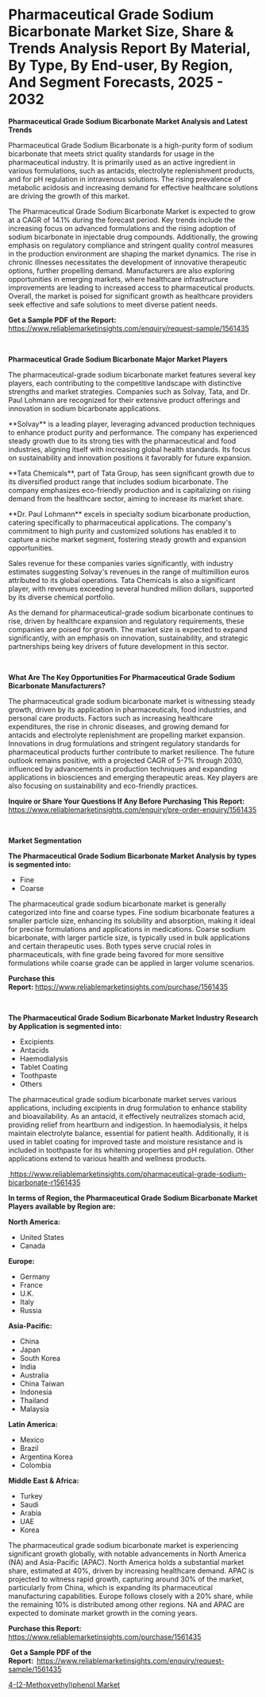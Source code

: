<p><h1>Pharmaceutical Grade Sodium Bicarbonate Market Size, Share & Trends Analysis Report By Material, By Type, By End-user, By Region, And Segment Forecasts, 2025 - 2032</h1></p><p><strong>Pharmaceutical Grade Sodium Bicarbonate Market Analysis and Latest Trends</strong></p>
<p><p>Pharmaceutical Grade Sodium Bicarbonate is a high-purity form of sodium bicarbonate that meets strict quality standards for usage in the pharmaceutical industry. It is primarily used as an active ingredient in various formulations, such as antacids, electrolyte replenishment products, and for pH regulation in intravenous solutions. The rising prevalence of metabolic acidosis and increasing demand for effective healthcare solutions are driving the growth of this market.</p><p>The Pharmaceutical Grade Sodium Bicarbonate Market is expected to grow at a CAGR of 14.1% during the forecast period. Key trends include the increasing focus on advanced formulations and the rising adoption of sodium bicarbonate in injectable drug compounds. Additionally, the growing emphasis on regulatory compliance and stringent quality control measures in the production environment are shaping the market dynamics. The rise in chronic illnesses necessitates the development of innovative therapeutic options, further propelling demand. Manufacturers are also exploring opportunities in emerging markets, where healthcare infrastructure improvements are leading to increased access to pharmaceutical products. Overall, the market is poised for significant growth as healthcare providers seek effective and safe solutions to meet diverse patient needs.</p></p>
<p><strong>Get a Sample PDF of the Report:&nbsp;</strong> <a href="https://www.reliablemarketinsights.com/enquiry/request-sample/1561435?utm_campaign=3529&utm_medium=2&utm_source=Github&utm_content=ia&utm_term=02042025&utm_id=pharmaceutical-grade-sodium-bicarbonate">https://www.reliablemarketinsights.com/enquiry/request-sample/1561435</a></p>
<p>&nbsp;</p>
<p><strong>Pharmaceutical Grade Sodium Bicarbonate Major Market Players</strong></p>
<p><p>The pharmaceutical-grade sodium bicarbonate market features several key players, each contributing to the competitive landscape with distinctive strengths and market strategies. Companies such as Solvay, Tata, and Dr. Paul Lohmann are recognized for their extensive product offerings and innovation in sodium bicarbonate applications.</p><p>**Solvay** is a leading player, leveraging advanced production techniques to enhance product purity and performance. The company has experienced steady growth due to its strong ties with the pharmaceutical and food industries, aligning itself with increasing global health standards. Its focus on sustainability and innovation positions it favorably for future expansion.</p><p>**Tata Chemicals**, part of Tata Group, has seen significant growth due to its diversified product range that includes sodium bicarbonate. The company emphasizes eco-friendly production and is capitalizing on rising demand from the healthcare sector, aiming to increase its market share.</p><p>**Dr. Paul Lohmann** excels in specialty sodium bicarbonate production, catering specifically to pharmaceutical applications. The company's commitment to high purity and customized solutions has enabled it to capture a niche market segment, fostering steady growth and expansion opportunities.</p><p>Sales revenue for these companies varies significantly, with industry estimates suggesting Solvay's revenues in the range of multimillion euros attributed to its global operations. Tata Chemicals is also a significant player, with revenues exceeding several hundred million dollars, supported by its diverse chemical portfolio.</p><p>As the demand for pharmaceutical-grade sodium bicarbonate continues to rise, driven by healthcare expansion and regulatory requirements, these companies are poised for growth. The market size is expected to expand significantly, with an emphasis on innovation, sustainability, and strategic partnerships being key drivers of future development in this sector.</p></p>
<p>&nbsp;</p>
<p><strong>What Are The Key Opportunities For Pharmaceutical Grade Sodium Bicarbonate Manufacturers?</strong></p>
<p><p>The pharmaceutical grade sodium bicarbonate market is witnessing steady growth, driven by its application in pharmaceuticals, food industries, and personal care products. Factors such as increasing healthcare expenditures, the rise in chronic diseases, and growing demand for antacids and electrolyte replenishment are propelling market expansion. Innovations in drug formulations and stringent regulatory standards for pharmaceutical products further contribute to market resilience. The future outlook remains positive, with a projected CAGR of 5-7% through 2030, influenced by advancements in production techniques and expanding applications in biosciences and emerging therapeutic areas. Key players are also focusing on sustainability and eco-friendly practices.</p></p>
<p><strong>Inquire or Share Your Questions If Any Before Purchasing This Report:</strong> <a href="https://www.reliablemarketinsights.com/enquiry/pre-order-enquiry/1561435?utm_campaign=3529&utm_medium=2&utm_source=Github&utm_content=ia&utm_term=02042025&utm_id=pharmaceutical-grade-sodium-bicarbonate">https://www.reliablemarketinsights.com/enquiry/pre-order-enquiry/1561435</a></p>
<p>&nbsp;</p>
<p><strong>Market Segmentation</strong></p>
<p><strong>The Pharmaceutical Grade Sodium Bicarbonate Market Analysis by types is segmented into:</strong></p>
<p><ul><li>Fine</li><li>Coarse</li></ul></p>
<p><p>The pharmaceutical grade sodium bicarbonate market is generally categorized into fine and coarse types. Fine sodium bicarbonate features a smaller particle size, enhancing its solubility and absorption, making it ideal for precise formulations and applications in medications. Coarse sodium bicarbonate, with larger particle size, is typically used in bulk applications and certain therapeutic uses. Both types serve crucial roles in pharmaceuticals, with fine grade being favored for more sensitive formulations while coarse grade can be applied in larger volume scenarios.</p></p>
<p><strong>Purchase this Report:&nbsp;</strong><a href="https://www.reliablemarketinsights.com/purchase/1561435?utm_campaign=3529&utm_medium=2&utm_source=Github&utm_content=ia&utm_term=02042025&utm_id=pharmaceutical-grade-sodium-bicarbonate">https://www.reliablemarketinsights.com/purchase/1561435</a></p>
<p>&nbsp;</p>
<p><strong>The Pharmaceutical Grade Sodium Bicarbonate Market Industry Research by Application is segmented into:</strong></p>
<p><ul><li>Excipients</li><li>Antacids</li><li>Haemodialysis</li><li>Tablet Coating</li><li>Toothpaste</li><li>Others</li></ul></p>
<p><p>The pharmaceutical grade sodium bicarbonate market serves various applications, including excipients in drug formulation to enhance stability and bioavailability. As an antacid, it effectively neutralizes stomach acid, providing relief from heartburn and indigestion. In haemodialysis, it helps maintain electrolyte balance, essential for patient health. Additionally, it is used in tablet coating for improved taste and moisture resistance and is included in toothpaste for its whitening properties and pH regulation. Other applications extend to various health and wellness products.</p></p>
<p><a href="https://www.reliablemarketinsights.com/pharmaceutical-grade-sodium-bicarbonate-r1561435?utm_campaign=3529&utm_medium=2&utm_source=Github&utm_content=ia&utm_term=02042025&utm_id=pharmaceutical-grade-sodium-bicarbonate">&nbsp;https://www.reliablemarketinsights.com/pharmaceutical-grade-sodium-bicarbonate-r1561435</a></p>
<p><strong>In terms of Region, the Pharmaceutical Grade Sodium Bicarbonate Market Players available by Region are:</strong></p>
<p>
    <p> <strong> North America: </strong>
        <ul>
            <li>United States</li>
            <li>Canada</li>
        </ul>
        </p> 
    <p> <strong> Europe: </strong>
        <ul>
            <li>Germany</li>
            <li>France</li>
            <li>U.K.</li>
            <li>Italy</li>
            <li>Russia</li>
        </ul>
        </p> 
    <p> <strong> Asia-Pacific: </strong>
        <ul>
            <li>China</li>
            <li>Japan</li>
            <li>South Korea</li>
            <li>India</li>
            <li>Australia</li>
            <li>China Taiwan</li>
            <li>Indonesia</li>
            <li>Thailand</li>
            <li>Malaysia</li>
        </ul>
        </p> 
    <p> <strong> Latin America: </strong>
        <ul>
            <li>Mexico</li>
            <li>Brazil</li>
            <li>Argentina Korea</li>
            <li>Colombia</li>
        </ul>
        </p> 
    <p> <strong> Middle East & Africa: </strong>
        <ul>
            <li>Turkey</li>
            <li>Saudi</li>
            <li>Arabia</li>
            <li>UAE</li>
            <li>Korea</li>
        </ul>
    </p>
    </p>
<p><p>The pharmaceutical grade sodium bicarbonate market is experiencing significant growth globally, with notable advancements in North America (NA) and Asia-Pacific (APAC). North America holds a substantial market share, estimated at 40%, driven by increasing healthcare demand. APAC is projected to witness rapid growth, capturing around 30% of the market, particularly from China, which is expanding its pharmaceutical manufacturing capabilities. Europe follows closely with a 20% share, while the remaining 10% is distributed among other regions. NA and APAC are expected to dominate market growth in the coming years.</p></p>
<p><strong>Purchase this Report: </strong><a href="https://www.reliablemarketinsights.com/purchase/1561435?utm_campaign=3529&utm_medium=2&utm_source=Github&utm_content=ia&utm_term=02042025&utm_id=pharmaceutical-grade-sodium-bicarbonate">https://www.reliablemarketinsights.com/purchase/1561435</a></p>
<p>&nbsp;<strong>Get a Sample PDF of the Report:&nbsp;&nbsp;</strong><a href="https://www.reliablemarketinsights.com/enquiry/request-sample/1561435?utm_campaign=3529&utm_medium=2&utm_source=Github&utm_content=ia&utm_term=02042025&utm_id=pharmaceutical-grade-sodium-bicarbonate">https://www.reliablemarketinsights.com/enquiry/request-sample/1561435</a></p>
<p><strong></strong></p>
<p><p><a href="https://github.com/lindaopodray/Market-Research-Report-List-1/blob/main/4-2-methoxyethylphenol-market.md?utm_campaign=3529&utm_medium=2&utm_source=Github&utm_content=ia&utm_term=02042025&utm_id=pharmaceutical-grade-sodium-bicarbonate">4-(2-Methoxyethyl)phenol Market</a></p></p>